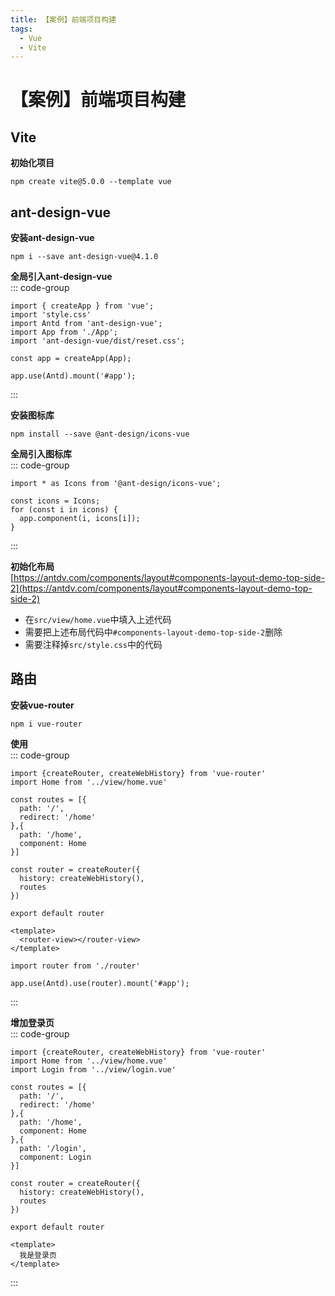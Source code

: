 ```yaml
---
title: 【案例】前端项目构建
tags:
  - Vue
  - Vite
---
```

# 【案例】前端项目构建

## Vite
**初始化项目**  
```
npm create vite@5.0.0 --template vue
```

## ant-design-vue
**安装ant-design-vue**  
```
npm i --save ant-design-vue@4.1.0
```

**全局引入ant-design-vue**  
::: code-group
```js[main.js]
import { createApp } from 'vue';
import 'style.css'
import Antd from 'ant-design-vue';
import App from './App';
import 'ant-design-vue/dist/reset.css';

const app = createApp(App);

app.use(Antd).mount('#app');
```
:::

**安装图标库**  
```
npm install --save @ant-design/icons-vue
```

**全局引入图标库**  
::: code-group
```js[main.js]
import * as Icons from '@ant-design/icons-vue';

const icons = Icons;
for (const i in icons) {
  app.component(i, icons[i]);
}
```
:::

**初始化布局**  
[https://antdv.com/components/layout#components-layout-demo-top-side-2](https://antdv.com/components/layout#components-layout-demo-top-side-2)  
- 在`src/view/home.vue`中填入上述代码
- 需要把上述布局代码中`#components-layout-demo-top-side-2`删除
- 需要注释掉`src/style.css`中的代码

## 路由
**安装vue-router**  
```
npm i vue-router
```
**使用**  
::: code-group
```js[src/router/index.js]
import {createRouter, createWebHistory} from 'vue-router'
import Home from '../view/home.vue'

const routes = [{
  path: '/',
  redirect: '/home'
},{
  path: '/home',
  component: Home
}]

const router = createRouter({
  history: createWebHistory(),
  routes
})

export default router
```

```js[src/App.vue]
<template>
  <router-view></router-view>
</template>
```

```js[main.js]
import router from './router'

app.use(Antd).use(router).mount('#app');
```
:::

**增加登录页**  
::: code-group
```js[src/router/index.js]
import {createRouter, createWebHistory} from 'vue-router'
import Home from '../view/home.vue'
import Login from '../view/login.vue'

const routes = [{
  path: '/',
  redirect: '/home'
},{
  path: '/home',
  component: Home
},{
  path: '/login',
  component: Login
}]

const router = createRouter({
  history: createWebHistory(),
  routes
})

export default router
```
```vue[src/view/login.vue]
<template>
  我是登录页
</template>
```
:::